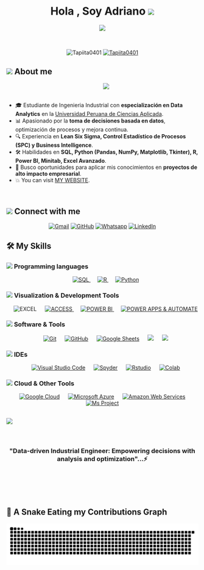 <h1 align="center"><b>Hola , Soy Adriano </b><img src="https://media.giphy.com/media/hvRJCLFzcasrR4ia7z/giphy.gif" width="35"></h1>
<!--  -->
<p align="center">
  <a href="https://github.com/DenverCoder1/readme-typing-svg"><img src="https://readme-typing-svg.herokuapp.com?font=Time+New+Roman&color=cyan&size=25&center=true&vCenter=true&width=600&height=100&lines=Always+developing+my+skills..&hearts;++;Data-Driven+Industrial-Engineer,;Industrial+Engineering+Student,;Data+Analytics,;Active+Learner/Researcher,;Love+to+learn+new+stuffs..<3"></a>
</p>

<br>

<p align="center"> 
	<img src="https://komarev.com/ghpvc/?username=Tapiita0401&label=Profile%20views&color=0047AB&style=plastic?" alt="Tapiita0401" height=25px, width=160px/> 
	<!---
		<a href = "https://commits.top/egypt.html" target="_blank">
			<img src="https://aktive.tk/egypt/7oSkaaa?color=red" alt="Most Active Users" target="_blank" height=25px, width=250px/> 
		</a>
	-->
	<a href = "https://commits.top/egypt.html" target="_blank">
		<img src="https://enfsgag3ayy6w9q.m.pipedream.net/&style=plastic" alt="Tapiita0401" target="_blank" height=25px, width=250px/> 
	</a>

</p>

	
## <picture><img src = "https://github.com/7oSkaaa/7oSkaaa/blob/main/Images/about_me.gif?raw=true" width = 50px></picture> About me

<picture> <img align="right" src="https://github.com/7oSkaaa/7oSkaaa/blob/main/Images/Right_Side.gif?raw=true" width = 250px></picture>

<br><br>

- 🎓 Estudiante de Ingenieria Industrial con **especialización en Data Analytics** en la [Universidad Peruana de Ciencias Aplicada](https://www.upc.edu.pe/).
- 📊 Apasionado por la **toma de decisiones basada en datos**, optimización de procesos y mejora continua.  
- 🔍 Experiencia en **Lean Six Sigma, Control Estadístico de Procesos (SPC) y Business Intelligence**.  
- 🛠️ Habilidades en **SQL, Python (Pandas, NumPy, Matplotlib, Tkinter), R, Power BI, Minitab, Excel Avanzado**.  
- 🚀 Busco oportunidades para aplicar mis conocimientos en **proyectos de alto impacto empresarial**. 
- :boom: You can visit [MY WEBSITE](https://www.linkedin.com/in/adriano-tapia-7b8bba216/).
<br>

## <picture> <img src="https://github.com/7oSkaaa/7oSkaaa/blob/main/Images/Connect-with-me.gif?raw=true" width="100px"> </picture> Connect with me
<p align="center">
	<a href="mailto:adrianotapiaalarcon0401@gmail.com"><img img src="https://img.shields.io/badge/Gmail-%23EA4335.svg?style=plastic&logo=Gmail&logoColor=white" alt="Gmail"/></a>
	<a href="https://github.com/Tapiita0401"><img src="https://img.shields.io/badge/Github-%23181717.svg?style=plastic&logo=Github&logoColor=white" alt="GitHub"/></a>
	<a href="https://wa.me/51949009119"><img src="https://img.shields.io/badge/Whatsapp-%2325D366.svg?style=plastic&logo=Whatsapp&logoColor=white" alt="Whatsapp"/></a>
	<a href="https://www.linkedin.com/in/adriano-tapia-7b8bba216/"><img src="https://img.shields.io/badge/Linkedin-%230A66C2.svg?style=plastic&logo=Linkedin&logoColor=white" alt="LinkedIn"/></a>

</p>

## 🛠️ My Skills

### <picture> <img src = "https://github.com/7oSkaaa/7oSkaaa/blob/main/Images/Programming_Languages.gif?raw=true" width = 50px>  </picture> Programming languages

<p align="center"> 
  &emsp; 
<a href="https://www.cprogramming.com/" target="_blank">
  <img alt="SQL" src="https://img.shields.io/badge/SQL%20-%232370ED.svg?style=plastic&logo=postgresql&logoColor=white">
</a>
&emsp;
<a href="https://www.w3schools.com/cpp/" target="_blank">
  <img alt="R" src="https://img.shields.io/badge/R%20-%2300599C.svg?style=plastic&logo=r&logoColor=white">
</a>
&emsp;
<a href="https://www.python.org" target="_blank">
  <img alt="Python" src="https://img.shields.io/badge/Python%20-%2314354C.svg?style=plastic&logo=python&logoColor=white">
</a>
</p>

### <picture> <img src = "https://github.com/7oSkaaa/7oSkaaa/blob/main/Images/Front_End.gif?raw=true" width = 50px>  </picture> Visualization & Development Tools
<p align="center"> 
&emsp; 
   <img alt="EXCEL" src="https://img.shields.io/badge/Microsoft%20Excel%20-%2334A853.svg?style=plastic&logo=microsoft%20excel&logoColor=white">
  </a>   
&emsp;
  <a href="https://www.python.org" target="_blank">
    <img alt="ACCESS" src="https://img.shields.io/badge/Microsoft%20Access%20-%23E34F26.svg?style=plastic&logo=Microsoft%20Access&logoColor=white">
  </a> 
&emsp;
  <a href="https://developer.mozilla.org/en-US/docs/Web/JavaScript" target="_blank"> 
     <img alt="POWER BI" src="https://img.shields.io/badge/Power%20Bi-%23F7DF1E.svg?style=plastic&logo=Power%20Bi&logoColor=black">
   </a>
&emsp;
  <a href="https://www.w3schools.com/css/" target="_blank">
    <img alt="POWER APPS & AUTOMATE" src="https://img.shields.io/badge/Power%20Apps%20&%20Automate-%232C2255.svg?&style=plastic&logo=PowerApps&Automate%20&logoColor=white">
  </a>
</p>

 ### <picture> <img src = "https://github.com/7oSkaaa/7oSkaaa/blob/main/Images/Software_Tools.gif?raw=true" width = 50px>  </picture> Software & Tools
 
<p align="center">
  &emsp;
    <a href="#"><img alt="Git" src="https://img.shields.io/badge/Git%20-%23F05033.svg?style=plastic&logo=git&logoColor=white"></a>
  &emsp;
    <a href="#"><img alt="GitHub" src="https://img.shields.io/badge/github-%23181717.svg?style=plastic&logo=github&logoColor=white"></a>
  &emsp;
    <a href="#"><img alt="Google Sheets" src="https://img.shields.io/badge/Google%20Sheets%20-%2334A853.svg?style=plastic&logo=google%20sheets&logoColor=white"></a>
  &emsp;
    <a href="#"><img src="https://img.shields.io/badge/django-%23092E20.svg?&style=plastic&logo=django&logoColor=white" /></a>
&emsp;
    <a href="#"><img src="https://img.shields.io/badge/mysql-%234479A1.svg?&style=plastic&logo=mysql&logoColor=white"/></a>
</p>

 ### <picture> <img src = "https://github.com/7oSkaaa/7oSkaaa/blob/main/Images/IDEs.gif?raw=true" width = 50px>  </picture> IDEs
 
<p align="center">
  &emsp;
    <a href="#"><img alt="Visual Studio Code" src="https://img.shields.io/badge/Visual%20Studio%20Code-0078d7.svg?style=plastic&logo=visual-studio-code&logoColor=white"></a>
  &emsp;
    <a href="#"><img alt="Spyder" src="https://img.shields.io/badge/Spyder-%23000000.svg?style=plastic&logo=spyder&logoColor=white" /></a>
  &emsp;
    <a href="#"><img alt="Rstudio" src="https://img.shields.io/badge/Rstudio-%2366595C.svg?&style=plastic&logo=Rstudio&logoColor=white" /></a>
  &emsp;
    <a href="#"><img alt="Colab" src="https://img.shields.io/badge/Colab%20-%23FFA116.svg?&style=plastic&logo=colab%20&logoColor=white" /></a>
</p>

 ### <picture> <img src = "https://github.com/7oSkaaa/7oSkaaa/blob/main/Images/CP_PS.gif?raw=true" width = 50px>  </picture> Cloud & Other Tools
 
<p align="center">
  &emsp;
    <a href="#"><img alt = "Google Cloud" src="https://img.shields.io/badge/Google%20Cloud-%232370ED.svg?style=plastic&logo=google&cloudlogoColor=blue" /></a>	
  &emsp;
    <a href="#"><img alt = "Microsoft Azure" src="https://img.shields.io/badge/Microsoft%20Azure-%231F8ACB.svg?style=plastic&logo=azure&logoColor=black" /></a>
  &emsp;
    <a href="#"><img alt = "Amazon Web Services" src="https://img.shields.io/badge/Amazon%20Web%20Services-%234479A1.svg?style=plastic&logo=amazon&web&serviceslogoColor=white" /></a>
  &emsp;
    <a href="#"><img alt = "Ms Project" src="https://img.shields.io/badge/Ms%20Project-%2334A853.svg?style=plastic&logo=ms&projectlogoColor=white" /></a>

</p>

<br>
<img src="https://user-images.githubusercontent.com/73097560/115834477-dbab4500-a447-11eb-908a-139a6edaec5c.gif">
<br>
<br>
<br>

<div align='center'>


### "Data-driven Industrial Engineer: Empowering decisions with analysis and optimization"...⚡</b>



<br>

  </p>
</div>
</details>

</br></br>

	
## 🐍 A Snake Eating my Contributions Graph
	
<p align = "center">
	<img src = "https://github.com/Tapiita0401/Tapiita0401/blob/main/github_user_contribution.svg" alt = "Snake Game"/>
</p>
